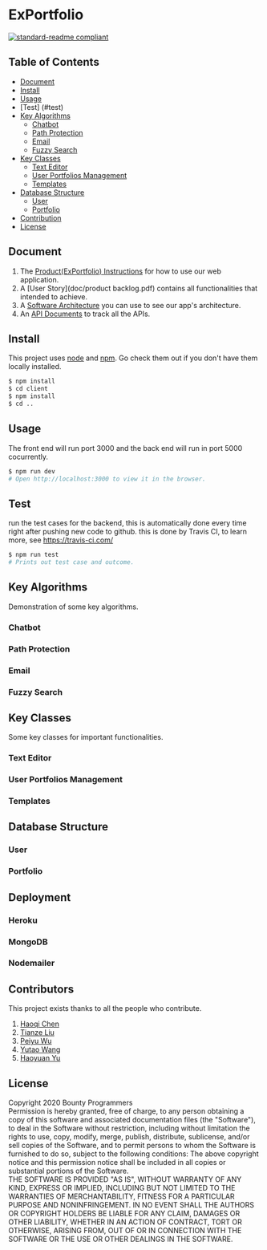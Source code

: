 # ExPortfolio

[![standard-readme compliant](https://api.travis-ci.com/howac115/COMP30022.svg?token=J4ZPsoMp7ebKr4DtszSg&branch=master&status=passed)](https://travis-ci.com/github/howac115/COMP30022)


## Table of Contents

- [Document](#document)
- [Install](#install)
- [Usage](#usage)
- [Test] (#test)
- [Key Algorithms](#key-algorithms)
	- [Chatbot](#chatbot)
	- [Path Protection](#path-protection)
	- [Email](#email)
	- [Fuzzy Search](#fuzzy-search)
- [Key Classes](#key-classes)
	- [Text Editor](#text-editor)
	- [User Portfolios Management](#user-portfolios-management)
	- [Templates](#templates)
- [Database Structure](#database-structure)
	- [User](#user)
	- [Portfolio](#portfolio)
- [Contribution](#contribution)
- [License](#license)

## Document

1. The [Product(ExPortfolio) Instructions](doc/instruction.pdf) for how to use our web application.
2. A [User Story](doc/product backlog.pdf) contains all functionalities that intended to achieve.
3. A [Software Architecture](doc/architecture.pdf) you can use to see our app's architecture.
4. An [API Documents](doc/api.pdf) to track all the APIs.

## Install

This project uses [node](http://nodejs.org) and [npm](https://npmjs.com). Go check them out if you don't have them locally installed.

```sh
$ npm install 
$ cd client
$ npm install 
$ cd ..
```

## Usage

The front end will run port 3000 and the back end will run in port 5000 cocurrently.

```sh
$ npm run dev
# Open http://localhost:3000 to view it in the browser.
```

## Test
run the test cases for the backend, this is automatically done every time right after pushing new code to github. this is done by Travis CI, to learn more, see https://travis-ci.com/

```sh
$ npm run test
# Prints out test case and outcome.
```
## Key Algorithms
Demonstration of some key algorithms.
### Chatbot

### Path Protection

### Email

### Fuzzy Search


## Key Classes
Some key classes for important functionalities.
### Text Editor 

### User Portfolios Management

### Templates


## Database Structure
### User
### Portfolio

## Deployment

### Heroku

### MongoDB

### Nodemailer



## Contributors

This project exists thanks to all the people who contribute.

1. [Haoqi Chen](https://github.com/howac115)
2. [Tianze Liu](https://github.com/matthewkkkk)
3. [Peiyu Wu](https://github.com/PeiyuOwO)
4. [Yutao Wang](https://github.com/yutaow97)
5. [Haoyuan Yu](https://github.com/HarryHaoyuan)

## License

Copyright 2020 Bounty Programmers  
Permission is hereby granted, free of charge, to any person obtaining a copy of this software and associated documentation files (the "Software"), to deal in the Software without restriction, including without limitation the rights to use, copy, modify, merge, publish, distribute, sublicense, and/or sell copies of the Software, and to permit persons to whom the Software is furnished to do so, subject to the following conditions:
The above copyright notice and this permission notice shall be included in all copies or substantial portions of the Software.  
THE SOFTWARE IS PROVIDED "AS IS", WITHOUT WARRANTY OF ANY KIND, EXPRESS OR IMPLIED, INCLUDING BUT NOT LIMITED TO THE WARRANTIES OF MERCHANTABILITY, FITNESS FOR A PARTICULAR PURPOSE AND NONINFRINGEMENT. IN NO EVENT SHALL THE AUTHORS OR COPYRIGHT HOLDERS BE LIABLE FOR ANY CLAIM, DAMAGES OR OTHER LIABILITY, WHETHER IN AN ACTION OF CONTRACT, TORT OR OTHERWISE, ARISING FROM, OUT OF OR IN CONNECTION WITH THE SOFTWARE OR THE USE OR OTHER DEALINGS IN THE SOFTWARE.  

